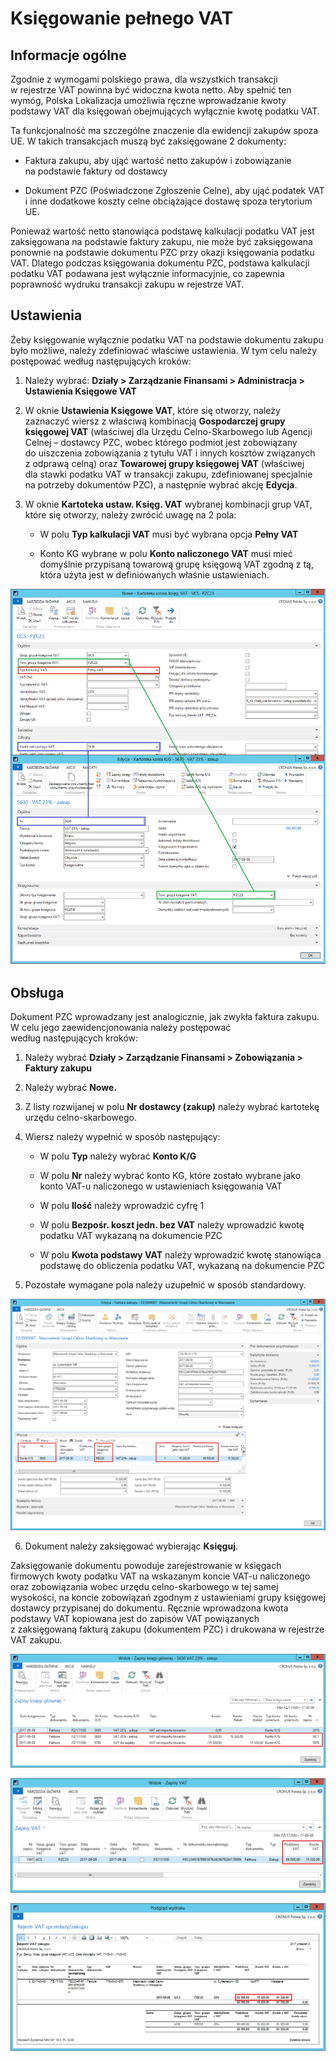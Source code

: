 # Księgowanie pełnego VAT 

## Informacje ogólne

Zgodnie z wymogami polskiego prawa, dla wszystkich transakcji
w rejestrze VAT powinna być widoczna kwota netto. Aby spełnić ten wymóg,
Polska Lokalizacja umożliwia ręczne wprowadzanie kwoty podstawy VAT
dla księgowań obejmujących wyłącznie kwotę podatku VAT.

Ta funkcjonalność ma szczególne znaczenie dla ewidencji zakupów spoza
UE. W takich transakcjach muszą być zaksięgowane 2 dokumenty:

-   Faktura zakupu, aby ująć wartość netto zakupów i zobowiązanie
    na podstawie faktury od dostawcy

-   Dokument PZC (Poświadczone Zgłoszenie Celne), aby ująć podatek VAT
    i inne dodatkowe koszty celne obciążające dostawę spoza terytorium
    UE.

Ponieważ wartość netto stanowiąca podstawę kalkulacji podatku VAT jest
zaksięgowana na podstawie faktury zakupu, nie może być zaksięgowana
ponownie na podstawie dokumentu PZC przy okazji księgowania podatku
VAT. Dlatego podczas księgowania dokumentu PZC, podstawa kalkulacji
podatku VAT podawana jest wyłącznie informacyjnie, co zapewnia
poprawność wydruku transakcji zakupu w rejestrze VAT.

## Ustawienia

Żeby księgowanie wyłącznie podatku VAT na podstawie dokumentu zakupu
było możliwe, należy zdefiniować właściwe ustawienia. W tym celu należy
postępować według następujących kroków:

1.  Należy wybrać: **Działy \> Zarządzanie Finansami \> Administracja \>
    Ustawienia Księgowe VAT**

2.  W oknie **Ustawienia Księgowe VAT**, które się otworzy, należy
    zaznaczyć wiersz z właściwą kombinacją **Gospodarczej grupy
    księgowej VAT** (właściwej dla Urzędu Celno-Skarbowego lub Agencji
    Celnej – dostawcy PZC, wobec którego podmiot jest zobowiązany
    do uiszczenia zobowiązania z tytułu VAT i innych kosztów związanych
    z odprawą celną) oraz **Towarowej grupy księgowej VAT** (właściwej
    dla stawki podatku VAT w transakcji zakupu, zdefiniowanej specjalnie
    na potrzeby dokumentów PZC), a następnie wybrać akcję **Edycja**.

3.  W oknie **Kartoteka ustaw. Księg. VAT** wybranej kombinacji grup
    VAT, które się otworzy, należy zwrócić uwagę na 2 pola:

    -  W polu **Typ kalkulacji VAT** musi być wybrana opcja **Pełny VAT**
    
    -  Konto KG wybrane w polu **Konto naliczonego VAT** musi mieć
        domyślnie przypisaną towarową grupę księgową VAT zgodną z tą,
        która użyta jest w definiowanych właśnie ustawieniach.

  ![](media/image117.png)

## Obsługa

Dokument PZC wprowadzany jest analogicznie, jak zwykła faktura zakupu.
W celu jego zaewidencjonowania należy postępować według następujących
kroków:

1.  Należy wybrać **Działy \> Zarządzanie Finansami \> Zobowiązania \>
    Faktury zakupu**

2.  Należy wybrać **Nowe.**

3.  Z listy rozwijanej w polu **Nr dostawcy (zakup)** należy wybrać
    kartotekę urzędu celno-skarbowego.

4.  Wiersz należy wypełnić w sposób następujący:


    - W polu **Typ** należy wybrać **Konto K/G**
    
    - W polu **Nr** należy wybrać konto KG, które zostało wybrane jako
        konto VAT-u naliczonego w ustawieniach księgowania VAT
    
    - W polu **Ilość** należy wprowadzić cyfrę 1
    
    - W polu **Bezpośr. koszt jedn. bez VAT** należy wprowadzić kwotę
        podatku VAT wykazaną na dokumencie PZC
    
    - W polu **Kwota podstawy VAT** należy wprowadzić kwotę stanowiąca
        podstawę do obliczenia podatku VAT, wykazaną na dokumencie PZC


5.  Pozostałe wymagane pola należy uzupełnić w sposób standardowy.

  ![](media/image118.png)

6.  Dokument należy zaksięgować wybierając **Księguj**.

Zaksięgowanie dokumentu powoduje zarejestrowanie w księgach firmowych
kwoty podatku VAT na wskazanym koncie VAT-u naliczonego
oraz zobowiązania wobec urzędu celno-skarbowego w tej samej wysokości,
na koncie zobowiązań zgodnym z ustawieniami grupy księgowej dostawcy
przypisanej do dokumentu. Ręcznie wprowadzona kwota podstawy VAT
kopiowana jest do zapisów VAT powiązanych z zaksięgowaną fakturą zakupu
(dokumentem PZC) i drukowana w rejestrze VAT zakupu.

  ![](media/image119.png)

  ![](media/image120.png)

  ![](media/image121.png)